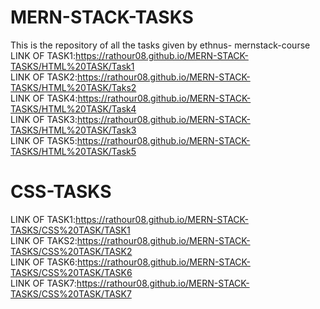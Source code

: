 # MERN-STACK-TASKS
This is the repository of all the tasks given by ethnus- mernstack-course<br>
LINK OF TASK1:https://rathour08.github.io/MERN-STACK-TASKS/HTML%20TASK/Task1 <br>
LINK OF TASK2:https://rathour08.github.io/MERN-STACK-TASKS/HTML%20TASK/Taks2 <br>
LINK OF TASK4:https://rathour08.github.io/MERN-STACK-TASKS/HTML%20TASK/Task4 <br>
LINK OF TASK3:https://rathour08.github.io/MERN-STACK-TASKS/HTML%20TASK/Task3 <br>
LINK OF TASK5:https://rathour08.github.io/MERN-STACK-TASKS/HTML%20TASK/Task5 <br>
# CSS-TASKS <br>
LINK OF TASK1:https://rathour08.github.io/MERN-STACK-TASKS/CSS%20TASK/TASK1 <br>
LINK OF TAKS2:https://rathour08.github.io/MERN-STACK-TASKS/CSS%20TASK/TASK2 <br>
LINK OF TASK6:https://rathour08.github.io/MERN-STACK-TASKS/CSS%20TASK/TASK6 <br>
LINK OF TASK7:https://rathour08.github.io/MERN-STACK-TASKS/CSS%20TASK/TASK7
